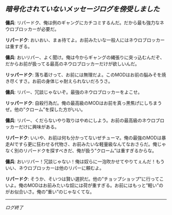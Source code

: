 ##
*暗号化されていないメッセージログを傍受しました*
------------

**傭兵**: リパードク、俺は例のギャングにカチコミするんだ。だから最も強力なネウロブロッカーが必要だ。

**リパードク**: おいおい、まぁ待てよ。お前みたいな一般人にはネウロブロッカーは重すぎる。

**傭兵**: おいリパー、よく聞け。俺は今からギャングの縄張りに突っ込むんだぞ、だからお前が扱ってる最高のネウロブロッカーだけが欲しいんだ。

**リッパードク**: 落ち着けって、お前には無理だよ。このMODはお前の脳みそを焼き尽くすさ。お前の身体じゃ耐えられないだろうさ。

**傭兵**: リパー、冗談じゃないぞ。最強のネウロブロッカーをよこせ。

**リッパードク**: 自殺行為だ。俺の最高級のMODはお前を真っ黒焦げにしちまうぜ。他の”クローム”を探した方がいい。

**傭兵**: リパー、くだらないやり取りはやめにしよう。お前の最高級のネウロブロッカーだけに興味がある。

**リパードク**: いいや、お前は何も分かってないぜチューマ。俺の最強のMODは暴走AIですら更に狂わせる代物さ、お前みたいな軽量級なんてなおさらだ。俺じゃなく別のリパードクを探すべきだ、俺が扱う”クローム”は重すぎるからな。

**傭兵**: おいリパー！冗談じゃない！俺は奴らに一泡吹かせてやりてぇんだ！もういい、ネウロブロッカーは他のリパーに頼むよ。

**リパードク**: そうか、そいつは賢い選択だ。他の”チョップショップ”に行ってこいよ。俺のMODはお前みたいな奴には荷が重すぎる。お前にはもっと”軽い”のがお似合いさ。俺の”重い”のじゃなくてな。

-----------------
*ログ終了*
